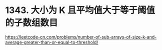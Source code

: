# 1343. 大小为 K 且平均值大于等于阈值的子数组数目

https://leetcode-cn.com/problems/number-of-sub-arrays-of-size-k-and-average-greater-than-or-equal-to-threshold/